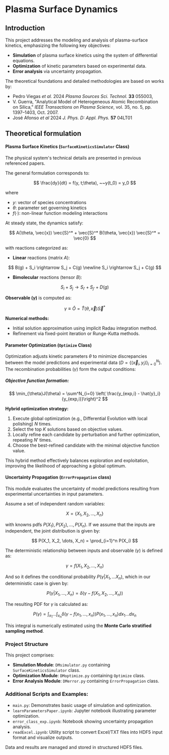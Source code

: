 # Plasma Surface Dynamics

## Introduction

This project addresses the modeling and analysis of plasma-surface kinetics, emphasizing the following key objectives:

- **Simulation** of plasma surface kinetics using the system of differential equations.
- **Optimization** of kinetic parameters based on experimental data.
- **Error analysis** via uncertainty propagation.

The theoretical foundations and detailed methodologies are based on works by:

- Pedro Viegas *et al.* 2024 *Plasma Sources Sci. Technol.* **33** 055003,
- V. Guerra, "Analytical Model of Heterogeneous Atomic Recombination on Silica," *IEEE Transactions on Plasma Science*, vol. 35, no. 5, pp. 1397–1403, Oct. 2007.
- José Afonso *et al* 2024 *J. Phys. D: Appl. Phys.* **57** 04LT01

## Theoretical formulation

#### Plasma Surface Kinetics (`SurfaceKineticsSimulator`  Class)

The physical system's technical details are presented in previous referenced papers.

The general formulation corresponds to:

$$
\frac{dy}{dt} = f(y, t;\theta), ~~y(t_0) = y_0
$$

where

- $y$: vector of species concentrations
- $\theta$: parameter set governing kinetics
- $f(\cdot)$: non-linear function modeling interactions

At steady state, the dynamics satisfy:

$$
A(\theta, \vec{x}) \vec{S}^* + \vec{S}^* B(\theta, \vec{x}) \vec{S}^* = \vec{0}
$$

with reactions categorized as:

- **Linear** reactions (matrix $A$):

$$
B(g) + S_i \rightarrow S_j + C(g) \newline
S_i \rightarrow S_j + C(g)
$$

- **Bimolecular** reactions (tensor $B$):

$$
S_i + S_j \rightarrow S_{i'} + S_{j'} + D(g)
$$

**Observable ($\gamma$)** is computed as:

$$
\gamma \equiv \hat{O} = \hat{T}(\theta, \vec{x}) \vec{S}^*
$$

**Numerical methods:**

- Initial solution approximation using implicit Radau integration method.
- Refinement via fixed-point iteration or Runge-Kutta methods.

#### Parameter Optimization (`Optimize` Class)

Optimization adjusts kinetic parameters $\theta$ to minimize discrepancies between the model predictions and experimental data ($D = \{(\vec{x}_i, y_i) \}_{i=0}^{N}$). The recombination probabilities ($\gamma$) form the output conditions:

##### Objective function formation:

$$
\min_{\theta}J(\theta) = \sum^N_{i=0} \left( \frac{y_{exp,i} - \hat{y}_i}{y_{exp,i}}\right)^2
$$

**Hybrid optimization strategy:**

1. Execute global optimization (e.g., Differential Evolution with local polishing) $N$ times.
2. Select the top $K$ solutions based on objective values.
3. Locally refine each candidate by perturbation and further optimization, repeating $N'$ times.
4. Choose the best-refined candidate with the minimal objective function value.

This hybrid method effectively balances exploration and exploitation, improving the likelihood of approaching a global optimum.

#### Uncertainty Propagation (`ErrorPropagation` class)

This module evaluates the uncertainty of model predictions resulting from experimental uncertainties in input parameters.

Assume a set of independent random variables:

$$
X = \{X_1, X_2, \dots, X_n \}
$$

with knowns pdfs $P(X_1), P(X_2), \dots, P(X_n)$. If we assume that the inputs are independent, the joint distribution is given by:

$$
P(X_1, X_2, \dots, X_n) = \prod_{i=1}^n P(X_i)
$$

The deterministic relationship between inputs and observable ($\gamma$) is defined as:

$$
\gamma = f(X_1, X_2, \dots, X_n)
$$

And so it defines the conditional probability $P(\gamma|X_1, \dots X_n)$, which in our deterministic case is given by:

$$
P(\gamma|X_1, \dots, X_n) = \delta (\gamma - f(X_1, X_2, \dots, X_n))
$$

The resulting PDF for $\gamma$ is calculated as:

$$
P(\gamma) = \int_{x_1}\dots \int_{x_n} \delta(\gamma - f(x_1, \dots, x_n)) P(x_1, \dots, x_n) dx_1 \dots dx_n
$$

This integral is numerically estimated using the **Monte Carlo stratified sampling method**.

### Project Structure

This project comprises:

- **Simulation Module**: `DMsimulator.py` containing `SurfaceKineticsSimulator` class.
- **Optimization Module**: `DMoptimize.py` containing `Optimize` class.
- **Error Analysis Module**: `DMerror.py` containing `ErrorPropagation` class.

### Additional Scripts and Examples:

- `main.py`: Demonstrates basic usage of simulation and optimization.
- `learnParametersPaper.ipynb`: Jupyter notebook illustrating parameter optimization.
- `error_class_exp.ipynb`: Notebook showing uncertainty propagation analysis.
- `readExcel.ipynb`: Utility script to convert Excel/TXT files into HDF5 input format and visualize outputs.

Data and results are managed and stored in structured HDF5 files.
